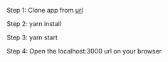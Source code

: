 Step 1: Clone app from [url]()

Step 2: yarn install

Step 3: yarn start

Step 4: Open the localhost:3000 url on your browser
